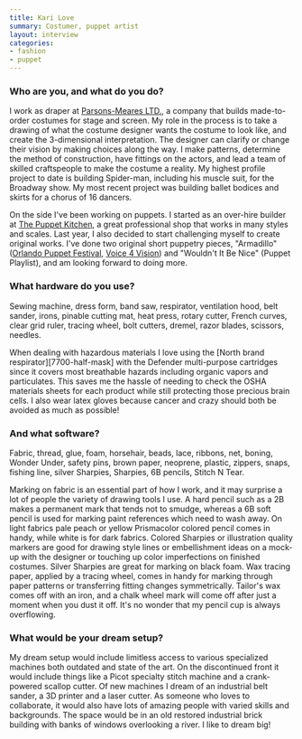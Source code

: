 ```yaml
---
title: Kari Love
summary: Costumer, puppet artist
layout: interview
categories:
- fashion
- puppet
---
```


### Who are you, and what do you do?

I work as draper at [Parsons-Meares LTD.](http://www.parsons-meares.com/ "Parson-Meares' website."), a company that builds made-to-order costumes for stage and screen. My role in the process is to take a drawing of what the costume designer wants the costume to look like, and create the 3-dimensional interpretation. The designer can clarify or change their vision by making choices along the way. I make patterns, determine the method of construction, have fittings on the actors, and lead a team of skilled craftspeople to make the costume a reality. My highest profile project to date is building Spider-man, including his muscle suit, for the Broadway show. My most recent project was building ballet bodices and skirts for a chorus of 16 dancers.

On the side I've been working on puppets. I started as an over-hire builder at [The Puppet Kitchen](http://puppetkitchen.com/ "A puppet studio in New York."), a great professional shop that works in many styles and scales. Last year, I also decided to start challenging myself to create original works. I've done two original short puppetry pieces, "Armadillo" ([Orlando Puppet Festival](http://orlandopuppetfestival.com/ "The Orlando Puppet Festival."), [Voice 4 Vision](http://www.voice4vision.org/ "The Voice 4 Vision puppet festival.")) and "Wouldn't It Be Nice" (Puppet Playlist), and am looking forward to doing more.

### What hardware do you use?

Sewing machine, dress form, band saw, respirator, ventilation hood, belt sander, irons, pinable cutting mat, heat press, rotary cutter, French curves, clear grid ruler, tracing wheel, bolt cutters, dremel, razor blades, scissors, needles.

When dealing with hazardous materials I love using the [North brand respirator][7700-half-mask] with the Defender multi-purpose cartridges since it covers most breathable hazards including organic vapors and particulates. This saves me the hassle of needing to check the OSHA materials sheets for each product while still protecting those precious brain cells. I also wear latex gloves because cancer and crazy should both be avoided as much as possible!

### And what software?

Fabric, thread, glue, foam, horsehair, beads, lace, ribbons, net, boning, Wonder Under, safety pins, brown paper, neoprene, plastic, zippers, snaps, fishing line, silver Sharpies, Sharpies, 6B pencils, Stitch N Tear.

Marking on fabric is an essential part of how I work, and it may surprise a lot of people the variety of drawing tools I use. A hard pencil such as a 2B makes a permanent mark that tends not to smudge, whereas a 6B soft pencil is used for marking paint references which need to wash away. On light fabrics pale peach or yellow Prismacolor colored pencil comes in handy, while white is for dark fabrics. Colored Sharpies or illustration quality markers are good for drawing style lines or embellishment ideas on a mock-up with the designer or touching up color imperfections on finished costumes. Silver Sharpies are great for marking on black foam. Wax tracing paper, applied by a tracing wheel, comes in handy for marking through paper patterns or transferring fitting changes symmetrically. Tailor's wax comes off with an iron, and a chalk wheel mark will come off after just a moment when you dust it off. It's no wonder that my pencil cup is always overflowing.

### What would be your dream setup?

My dream setup would include limitless access to various specialized machines both outdated and state of the art. On the discontinued front it would include things like a Picot specialty stitch machine and a crank-powered scallop cutter. Of new machines I dream of an industrial belt sander, a 3D printer and a laser cutter. As someone who loves to collaborate, it would also have lots of amazing people with varied skills and backgrounds. The space would be in an old restored industrial brick building with banks of windows overlooking a river. I like to dream big!
